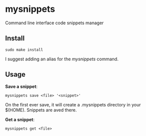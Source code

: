 # mysnippets
Command line interface code snippets manager

## Install
```
sudo make install
```
I suggest adding an alias for the *mysnippets* command.

## Usage
**Save a snippet**:
```
mysnippets save <file> '<snippet>'
```
On the first ever save, it will create a .mysnippets directory in your $(HOME). Snippets are aved there.

**Get a snippet**:
```
mysnippets get <file>
```
